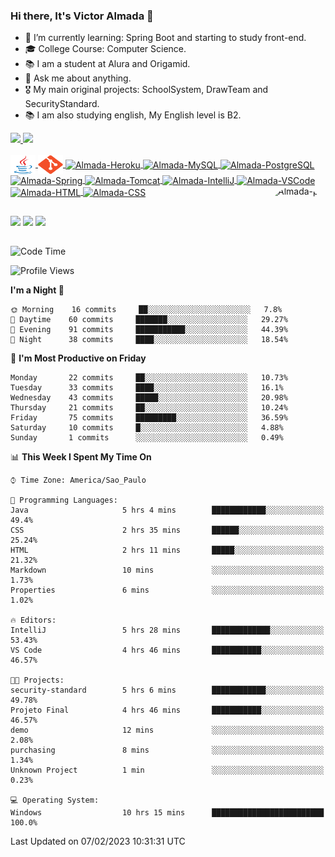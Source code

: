 ### Hi there, It's Victor Almada 👋


- 🌱 I’m currently learning: Spring Boot and starting to study front-end.
- 🎓 College Course: Computer Science.
- 📚  I am a student at Alura and Origamid.
- 💬 Ask me about anything.
- 🎖 My main original projects: SchoolSystem, DrawTeam and SecurityStandard.
- 📚 I am also studying english, My English level is B2.
 
<div>
<a href="https://github.com/Almadavic">
<img height="180em" src="https://github-readme-stats.vercel.app/api?username=Almadavic&showw_icons=true&theme=dark&include_all_commits=true&count_private=true">
<img height="180em" src="https://github-readme-stats.vercel.app/api/top-langs/?username=Almadavic&layout=compact&langs_count=16&theme=dracula">
</div>

<div style="display: inline_block"><br>
  <img align="center" alt="Almada-Java" height="30" width="40" src="https://raw.githubusercontent.com/devicons/devicon/master/icons/java/java-original.svg">
  <img align="center" alt="Almada-Git" height="30" width="40" src="https://raw.githubusercontent.com/devicons/devicon/master/icons/git/git-original.svg">
  <img align="center" alt="Almada-Heroku" height="30" width="40" src="https://cdn.jsdelivr.net/gh/devicons/devicon/icons/heroku/heroku-plain-wordmark.svg" />             
  <img align="center" alt="Almada-MySQL" height="30" width="40" src="https://cdn.jsdelivr.net/gh/devicons/devicon/icons/mysql/mysql-original-wordmark.svg" />
  <img align="center" alt="Almada-PostgreSQL" height="30" width="40" src="https://cdn.jsdelivr.net/gh/devicons/devicon/icons/postgresql/postgresql-plain-wordmark.svg" />
  <img align="center" alt="Almada-Spring" height="30" width="40" src="https://cdn.jsdelivr.net/gh/devicons/devicon/icons/spring/spring-original-wordmark.svg" />
  <img align="center" alt="Almada-Tomcat" height="30" width="40" src="https://cdn.jsdelivr.net/gh/devicons/devicon/icons/tomcat/tomcat-original-wordmark.svg" />
   <img align="center" alt="Almada-IntelliJ" height="30" width="40" src="https://cdn.jsdelivr.net/gh/devicons/devicon/icons/intellij/intellij-original.svg" />
   <img align="center" alt="Almada-VSCode" height="30" width="40" src="https://cdn.jsdelivr.net/gh/devicons/devicon/icons/vscode/vscode-original.svg" />
   <img align="center" alt="Almada-HTML" height="30" width="40" src="https://cdn.jsdelivr.net/gh/devicons/devicon/icons/html5/html5-original.svg" />
   <img align="center" alt="Almada-CSS" height="30" width="40" src="https://cdn.jsdelivr.net/gh/devicons/devicon/icons/css3/css3-original.svg" />
  <img align="right" alt="Almada-pic" height="150" style="border-radius:50px;" src="https://user-images.githubusercontent.com/85299065/185514627-94fcf387-edc6-4c24-88f1-b4873ccd49e9.png">
</div>
  
  ##
 
<div> 
  <a href="https://www.youtube.com/channel/UCUrcUNA90M_ZqLEcQxd3UNA" target="_blank"><img src="https://img.shields.io/badge/YouTube-FF0000?style=for-the-badge&logo=youtube&logoColor=white" target="_blank"></a>
 <a href = "mailto:almadavic@live.com"><img src="https://img.shields.io/badge/-Gmail-%23333?style=for-the-badge&logo=gmail&logoColor=white" target="_blank"></a>
  <a href="https://www.linkedin.com/in/victoralmada/" target="_blank"><img src="https://img.shields.io/badge/-LinkedIn-%230077B5?style=for-the-badge&logo=linkedin&logoColor=white" target="_blank"></a> 
</div>

##

<!--START_SECTION:waka-->
![Code Time](http://img.shields.io/badge/Code%20Time-192%20hrs%208%20mins-blue)

![Profile Views](http://img.shields.io/badge/Profile%20Views-0-blue)

**I'm a Night 🦉** 

```text
🌞 Morning    16 commits     ██░░░░░░░░░░░░░░░░░░░░░░░   7.8% 
🌆 Daytime    60 commits     ███████░░░░░░░░░░░░░░░░░░   29.27% 
🌃 Evening    91 commits     ███████████░░░░░░░░░░░░░░   44.39% 
🌙 Night      38 commits     ████░░░░░░░░░░░░░░░░░░░░░   18.54%

```
📅 **I'm Most Productive on Friday** 

```text
Monday       22 commits     ██░░░░░░░░░░░░░░░░░░░░░░░   10.73% 
Tuesday      33 commits     ████░░░░░░░░░░░░░░░░░░░░░   16.1% 
Wednesday    43 commits     █████░░░░░░░░░░░░░░░░░░░░   20.98% 
Thursday     21 commits     ██░░░░░░░░░░░░░░░░░░░░░░░   10.24% 
Friday       75 commits     █████████░░░░░░░░░░░░░░░░   36.59% 
Saturday     10 commits     █░░░░░░░░░░░░░░░░░░░░░░░░   4.88% 
Sunday       1 commits      ░░░░░░░░░░░░░░░░░░░░░░░░░   0.49%

```


📊 **This Week I Spent My Time On** 

```text
⌚︎ Time Zone: America/Sao_Paulo

💬 Programming Languages: 
Java                     5 hrs 4 mins        ████████████░░░░░░░░░░░░░   49.4% 
CSS                      2 hrs 35 mins       ██████░░░░░░░░░░░░░░░░░░░   25.24% 
HTML                     2 hrs 11 mins       █████░░░░░░░░░░░░░░░░░░░░   21.32% 
Markdown                 10 mins             ░░░░░░░░░░░░░░░░░░░░░░░░░   1.73% 
Properties               6 mins              ░░░░░░░░░░░░░░░░░░░░░░░░░   1.02%

🔥 Editors: 
IntelliJ                 5 hrs 28 mins       █████████████░░░░░░░░░░░░   53.43% 
VS Code                  4 hrs 46 mins       ███████████░░░░░░░░░░░░░░   46.57%

🐱‍💻 Projects: 
security-standard        5 hrs 6 mins        ████████████░░░░░░░░░░░░░   49.78% 
Projeto Final            4 hrs 46 mins       ███████████░░░░░░░░░░░░░░   46.57% 
demo                     12 mins             ░░░░░░░░░░░░░░░░░░░░░░░░░   2.08% 
purchasing               8 mins              ░░░░░░░░░░░░░░░░░░░░░░░░░   1.34% 
Unknown Project          1 min               ░░░░░░░░░░░░░░░░░░░░░░░░░   0.23%

💻 Operating System: 
Windows                  10 hrs 15 mins      █████████████████████████   100.0%

```


 Last Updated on 07/02/2023 10:31:31 UTC
<!--END_SECTION:waka-->
